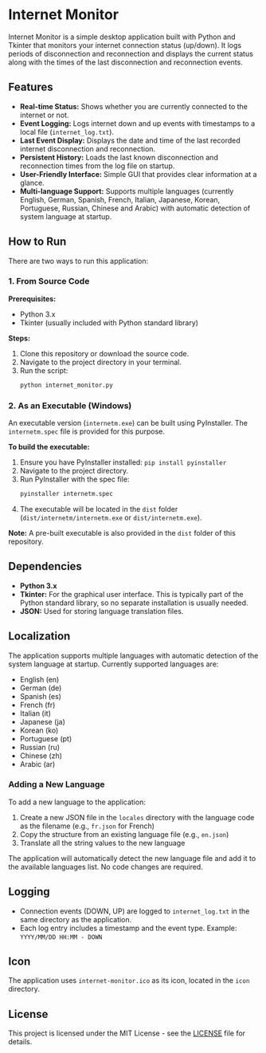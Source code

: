 # Internet Monitor

Internet Monitor is a simple desktop application built with Python and Tkinter that monitors your internet connection status (up/down). It logs periods of disconnection and reconnection and displays the current status along with the times of the last disconnection and reconnection events.

## Features

*   **Real-time Status:** Shows whether you are currently connected to the internet or not.
*   **Event Logging:** Logs internet down and up events with timestamps to a local file (`internet_log.txt`).
*   **Last Event Display:** Displays the date and time of the last recorded internet disconnection and reconnection.
*   **Persistent History:** Loads the last known disconnection and reconnection times from the log file on startup.
*   **User-Friendly Interface:** Simple GUI that provides clear information at a glance.
*   **Multi-language Support:** Supports multiple languages (currently English, German, Spanish, French, Italian, Japanese, Korean, Portuguese, Russian, Chinese and Arabic) with automatic detection of system language at startup.

## How to Run

There are two ways to run this application:

### 1. From Source Code

**Prerequisites:**
*   Python 3.x
*   Tkinter (usually included with Python standard library)

**Steps:**
1.  Clone this repository or download the source code.
2.  Navigate to the project directory in your terminal.
3.  Run the script:
    ```bash
    python internet_monitor.py
    ```

### 2. As an Executable (Windows)

An executable version (`internetm.exe`) can be built using PyInstaller. The `internetm.spec` file is provided for this purpose.

**To build the executable:**
1.  Ensure you have PyInstaller installed: `pip install pyinstaller`
2.  Navigate to the project directory.
3.  Run PyInstaller with the spec file:
    ```bash
    pyinstaller internetm.spec
    ```
4.  The executable will be located in the `dist` folder (`dist/internetm/internetm.exe` or `dist/internetm.exe`).

**Note:** A pre-built executable is also provided in the `dist` folder of this repository.

## Dependencies

*   **Python 3.x**
*   **Tkinter:** For the graphical user interface. This is typically part of the Python standard library, so no separate installation is usually needed.
*   **JSON:** Used for storing language translation files.

## Localization

The application supports multiple languages with automatic detection of the system language at startup. Currently supported languages are:

* English (en)
* German (de)
* Spanish (es)
* French (fr)
* Italian (it)
* Japanese (ja)
* Korean (ko)
* Portuguese (pt)
* Russian (ru)
* Chinese (zh)
* Arabic (ar)

### Adding a New Language

To add a new language to the application:

1. Create a new JSON file in the `locales` directory with the language code as the filename (e.g., `fr.json` for French)
2. Copy the structure from an existing language file (e.g., `en.json`)
3. Translate all the string values to the new language

The application will automatically detect the new language file and add it to the available languages list. No code changes are required.

## Logging

*   Connection events (DOWN, UP) are logged to `internet_log.txt` in the same directory as the application.
*   Each log entry includes a timestamp and the event type.
    Example: `YYYY/MM/DD HH:MM - DOWN`

## Icon

The application uses `internet-monitor.ico` as its icon, located in the `icon` directory.

## License

This project is licensed under the MIT License - see the [LICENSE](LICENSE) file for details.
